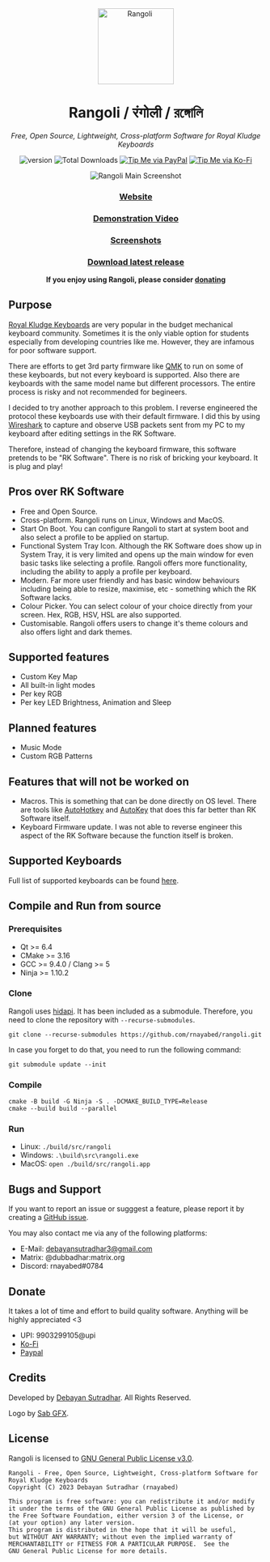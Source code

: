 <div align="center">
<img src="https://raw.githubusercontent.com/rnayabed/rangoli/master/icons/rangoli.svg" height="150" alt="Rangoli">

# Rangoli / रंगोली / রঙ্গোলি

*Free, Open Source, Lightweight, Cross-platform Software for Royal Kludge Keyboards*

![version](https://img.shields.io/badge/Version-2.0-green)
![Total Downloads](https://img.shields.io/github/downloads/rnayabed/rangoli/total?label=Total%20Downloads)
[![Tip Me via PayPal](https://img.shields.io/badge/PayPal-Tip%20me-blue.svg?logo=paypal)](https://www.paypal.me/rnayabed)
[![Tip Me via Ko-Fi](https://img.shields.io/badge/Ko--Fi-Tip%20me-red.svg?logo=kofi)](https://ko-fi.com/rnayabed)

<img src="https://raw.githubusercontent.com/rnayabed/rangoli/master/screenshots/main.png" alt="Rangoli Main Screenshot">

### [Website](https://rnayabed.github.io/rangoli_website)

### [Demonstration Video](https://youtu.be/MTGICKC4G5U)

### [Screenshots](https://github.com/rnayabed/rangoli/blob/master/screenshots/README.md#screenshots)

### [Download latest release](https://github.com/rnayabed/rangoli/releases/latest)

**If you enjoy using Rangoli, please consider [donating](https://github.com/rnayabed/rangoli#donate)**
</div>

## Purpose

[Royal Kludge Keyboards](https://rkgamingstore.com/) are very popular in the budget mechanical keyboard community. Sometimes it is the only viable option for students especially from developing countries like me. However, they are infamous for poor software support.

There are efforts to get 3rd party firmware like [QMK](https://qmk.fm/) to run on some of these keyboards, but not every keyboard is supported. Also there are keyboards with the same model name but different processors. The entire process is risky and not recommended for begineers.

I decided to try another approach to this problem. I reverse engineered the protocol these keyboards use with their default firmware. I did this by using [Wireshark](https://www.wireshark.org/) to capture and observe USB packets sent from my PC to my keyboard after editing settings in the RK Software.

Therefore, instead of changing the keyboard firmware, this software pretends to be "RK Software". There is no risk of bricking your keyboard. It is plug and play!

## Pros over RK Software
- Free and Open Source.
- Cross-platform. Rangoli runs on Linux, Windows and MacOS.
- Start On Boot. You can configure Rangoli to start at system boot and also select a profile to be applied on startup.
- Functional System Tray Icon. Although the RK Software does show up in System Tray, it is very limited and opens up the main window for even basic tasks like selecting a profile. Rangoli offers more functionality, including the ability to apply a profile per keyboard.
- Modern. Far more user friendly and has basic window behaviours including being able to resize, maximise, etc - something which the RK Software lacks.
- Colour Picker. You can select colour of your choice directly from your screen. Hex, RGB, HSV, HSL are also supported.
- Customisable. Rangoli offers users to change it's theme colours and also offers light and dark themes.

## Supported features
- Custom Key Map
- All built-in light modes
- Per key RGB
- Per key LED Brightness, Animation and Sleep

## Planned features
- Music Mode
- Custom RGB Patterns

## Features that will not be worked on
- Macros. This is something that can be done directly on OS level. There are tools like [AutoHotkey](https://www.autohotkey.com/) and [AutoKey](https://github.com/autokey/autokey) that does this far better than RK Software itself.
- Keyboard Firmware update. I was not able to reverse engineer this aspect of the RK Software because the function itself is broken.

## Supported Keyboards

Full list of supported keyboards can be found [here](https://github.com/rnayabed/rangoli/blob/master/supported-keyboards.md).

## Compile and Run from source

### Prerequisites

- Qt >= 6.4
- CMake >= 3.16
- GCC >= 9.4.0 / Clang >= 5
- Ninja >= 1.10.2

### Clone

Rangoli uses [hidapi](https://github.com/libusb/hidapi). It has been included as a submodule.
Therefore, you need to clone the repository with `--recurse-submodules`.

```
git clone --recurse-submodules https://github.com/rnayabed/rangoli.git
```

In case you forget to do that, you need to run the following command:

```
git submodule update --init
```

### Compile 

```
cmake -B build -G Ninja -S . -DCMAKE_BUILD_TYPE=Release
cmake --build build --parallel
```

### Run
- Linux: `./build/src/rangoli`
- Windows: `.\build\src\rangoli.exe`
- MacOS: `open ./build/src/rangoli.app`

## Bugs and Support

If you want to report an issue or sugggest a feature, please report it by creating a [GitHub issue](https://github.com/rnayabed/rangoli/issues).

You may also contact me via any of the following platforms:
- E-Mail: [debayansutradhar3@gmail.com](mailto:debayansutradhar3@gmail.com)
- Matrix: @dubbadhar:matrix.org
- Discord: rnayabed#0784

## Donate

It takes a lot of time and effort to build quality software. Anything will be highly appreciated <3

- UPI: 9903299105@upi
- [Ko-Fi](https://ko-fi.com/rnayabed)
- [Paypal](https://paypal.me/rnayabed)

## Credits

Developed by [Debayan Sutradhar](https://github.com/rnayabed). All Rights Reserved.

Logo by [Sab GFX](https://twitter.com/Sab_gfx).

## License

Rangoli is licensed to [GNU General Public License v3.0](https://github.com/rnayabed/rangoli/blob/master/LICENSE).

```
Rangoli - Free, Open Source, Lightweight, Cross-platform Software for Royal Kludge Keyboards
Copyright (C) 2023 Debayan Sutradhar (rnayabed)

This program is free software: you can redistribute it and/or modify
it under the terms of the GNU General Public License as published by
the Free Software Foundation, either version 3 of the License, or
(at your option) any later version.
This program is distributed in the hope that it will be useful,
but WITHOUT ANY WARRANTY; without even the implied warranty of
MERCHANTABILITY or FITNESS FOR A PARTICULAR PURPOSE.  See the
GNU General Public License for more details.
```
